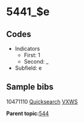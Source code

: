 # 5441\_$e

## Codes

-   Indicators
    -   First: 1
    -   Second: \_
-   Subfield: e

## Sample bibs

10471110 [Quicksearch](https://search.library.yale.edu/catalog/10471110) [VXWS](http://prodorbis.library.yale.edu:7014/vxws/GetHoldingsService?bibId=10471110)

**Parent topic:**[544](../../tags/544/544.md)

